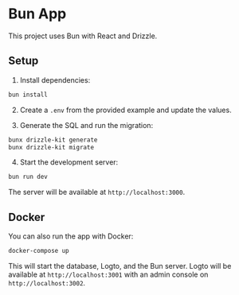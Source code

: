 # Bun App

This project uses Bun with React and Drizzle.

## Setup

1. Install dependencies:

```bash
bun install
```

2. Create a `.env` from the provided example and update the values.

3. Generate the SQL and run the migration:

```bash
bunx drizzle-kit generate
bunx drizzle-kit migrate
```

4. Start the development server:

```bash
bun run dev
```

The server will be available at `http://localhost:3000`.

## Docker

You can also run the app with Docker:

```bash
docker-compose up
```

This will start the database, Logto, and the Bun server.
Logto will be available at `http://localhost:3001` with an admin console on `http://localhost:3002`.
